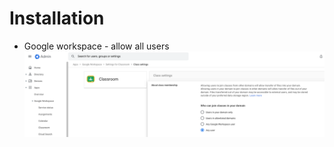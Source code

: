 # Installation

- Google workspace - allow all users
  ![](docs/static/images/classroom_personal_accounts.png)
